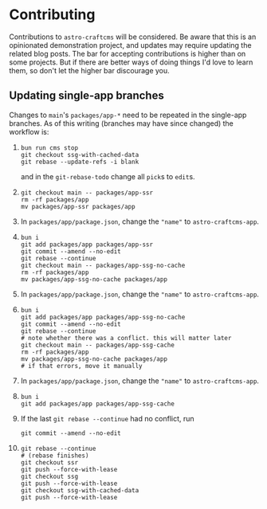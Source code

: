 # Contributing

Contributions to `astro-craftcms` will be considered. Be aware that this is an opinionated demonstration project, and updates may require updating the related blog posts. The bar for accepting contributions is higher than on some projects. But if there are better ways of doing things I'd love to learn them, so don't let the higher bar discourage you.

## Updating single-app branches

Changes to `main`'s `packages/app-*` need to be repeated in the single-app branches. As of this writing (branches may have since changed) the workflow is:

1.
    ```shell
    bun run cms stop
    git checkout ssg-with-cached-data
    git rebase --update-refs -i blank
    ```

    and in the `git-rebase-todo` change all `pick`s to `edit`s.

2.
    ```shell
    git checkout main -- packages/app-ssr
    rm -rf packages/app
    mv packages/app-ssr packages/app
    ```

3. In `packages/app/package.json`, change the `"name"` to `astro-craftcms-app`.

4.
    ```shell
    bun i
    git add packages/app packages/app-ssr
    git commit --amend --no-edit
    git rebase --continue
    git checkout main -- packages/app-ssg-no-cache
    rm -rf packages/app
    mv packages/app-ssg-no-cache packages/app
    ```

5. In `packages/app/package.json`, change the `"name"` to `astro-craftcms-app`.

6.
    ```shell
    bun i
    git add packages/app packages/app-ssg-no-cache
    git commit --amend --no-edit
    git rebase --continue
    # note whether there was a conflict. this will matter later
    git checkout main -- packages/app-ssg-cache
    rm -rf packages/app
    mv packages/app-ssg-no-cache packages/app
    # if that errors, move it manually
    ```

8. In `packages/app/package.json`, change the `"name"` to `astro-craftcms-app`.

9.
    ```shell
    bun i
    git add packages/app packages/app-ssg-cache
    ```
10. If the last `git rebase --continue` had no conflict, run

    ```shell
    git commit --amend --no-edit
    ```
11.
    ```shell
    git rebase --continue
    # (rebase finishes)
    git checkout ssr
    git push --force-with-lease
    git checkout ssg
    git push --force-with-lease
    git checkout ssg-with-cached-data
    git push --force-with-lease
    ```
